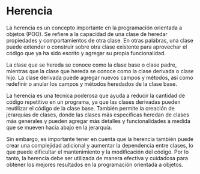 # Herencia

La herencia es un concepto importante en la programación orientada a objetos (POO). Se refiere a la capacidad de una clase de heredar propiedades y comportamientos de otra clase. En otras palabras, una clase puede extender o construir sobre otra clase existente para aprovechar el código que ya ha sido escrito y agregar su propia funcionalidad.

La clase que se hereda se conoce como la clase base o clase padre, mientras que la clase que hereda se conoce como la clase derivada o clase hijo. La clase derivada puede agregar nuevos campos y métodos, así como redefinir o anular los campos y métodos heredados de la clase base.

La herencia es una técnica poderosa que ayuda a reducir la cantidad de código repetitivo en un programa, ya que las clases derivadas pueden reutilizar el código de la clase base. También permite la creación de jerarquías de clases, donde las clases más específicas heredan de clases más generales y pueden agregar más detalles y funcionalidades a medida que se mueven hacia abajo en la jerarquía.

Sin embargo, es importante tener en cuenta que la herencia también puede crear una complejidad adicional y aumentar la dependencia entre clases, lo que puede dificultar el mantenimiento y la modificación del código. Por lo tanto, la herencia debe ser utilizada de manera efectiva y cuidadosa para obtener los mejores resultados en la programación orientada a objetos.





